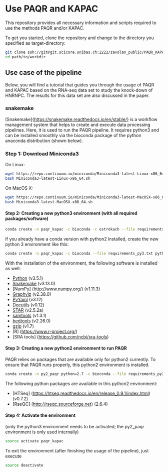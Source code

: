 # Use PAQR and KAPAC

This repository provides all necessary information and scripts required to use the methods PAQR and/or KAPAC.


To get you started, clone the repository and change to the directory you specified as target-directory:
```bash
git clone ssh://git@git.scicore.unibas.ch:2222/zavolan_public/PAQR_KAPAC.git path/to/workdir
cd path/to/workdir
```

## Use case of the pipeline
Below, you will find a tutorial that guides you through the usage of PAQR and KAPAC based on the RNA-seq data set to study the knock-down of HNRNPC. The results for this data set are also discussed in the paper.

### snakemake
[Snakemake]{https://snakemake.readthedocs.io/en/stable/} is a workflow management system that helps to create and execute data processing pipelines. Here, it is used to run the PAQR pipeline. It requires python3 and can be installed smoothly via the bioconda package of the python anaconda distribution (shown below).

### Step 1: Download Miniconda3
On Linux:
  ```bash
  wget https://repo.continuum.io/miniconda/Miniconda3-latest-Linux-x86_64.sh
  bash Miniconda3-latest-Linux-x86_64.sh
  ```

On MacOS X:
  ```bash
  wget https://repo.continuum.io/miniconda/Miniconda3-latest-MacOSX-x86_64.sh
  bash Miniconda3-latest-MacOSX-x86_64.sh
  ```

#### Step 2: Creating a new python3 environment (with all required packages/software)
  ```bash
  conda create -n paqr_kapac -c bioconda -c ostrokach --file requirements_py3.txt
  ```
If you already have a conda version with python2 installed, create the new python 3 environment like this:
  ```bash
  conda create -n paqr_kapac -c bioconda --file requirements_py3.txt python=3
  ```

With the installation of the environment, the following software is installed as well:
- [Python](https://www.python.org/) (v3.5.1)
- [Snakemake](https://snakemake.readthedocs.io/en/stable/) (v3.13.0)
- [NumPy] (http://www.numpy.org/) (v1.11.3)
- [Graphviz](http://www.graphviz.org/) (v2.38.0)
- [PyYaml](http://pyyaml.org/) (v3.12)
- [Docutils](http://docutils.sourceforge.net/) (v0.12)
- [STAR](https://github.com/alexdobin/STAR) (v2.5.2a)
- [samtools](http://www.htslib.org/) (v1.3.1)
- [bedtools](http://bedtools.readthedocs.io/en/latest/) (v2.26.0)
- [gzip](http://www.gzip.org/) (v1.7)
- [R] (https://www.r-project.org/)
- [SRA tools] (https://github.com/ncbi/sra-tools)

#### Step 3: Creating a new python2 environment to run PAQR
PAQR relies on packages that are available only for python2 currently. To ensure that PAQR runs properly, this python2 environment is installed.
  ```bash
  conda create -n py2_paqr python=2.7 -c bioconda --file requirements_py2.txt
  ```

The following python packages are available in this python2 environment:
- [HTSeq] (https://htseq.readthedocs.io/en/release_0.9.1/index.html) (v0.7.2)
- [RseQC] (http://rseqc.sourceforge.net) (2.6.4)

#### Step 4: Activate the environment
(only the python3 environment needs to be activated; the py2_paqr environment is only used internally)
  ```bash
  source activate paqr_kapac
  ```
To exit the environment (after finishing the usage of the pipeline), just execute
  ```bash
  source deactivate
  ```

